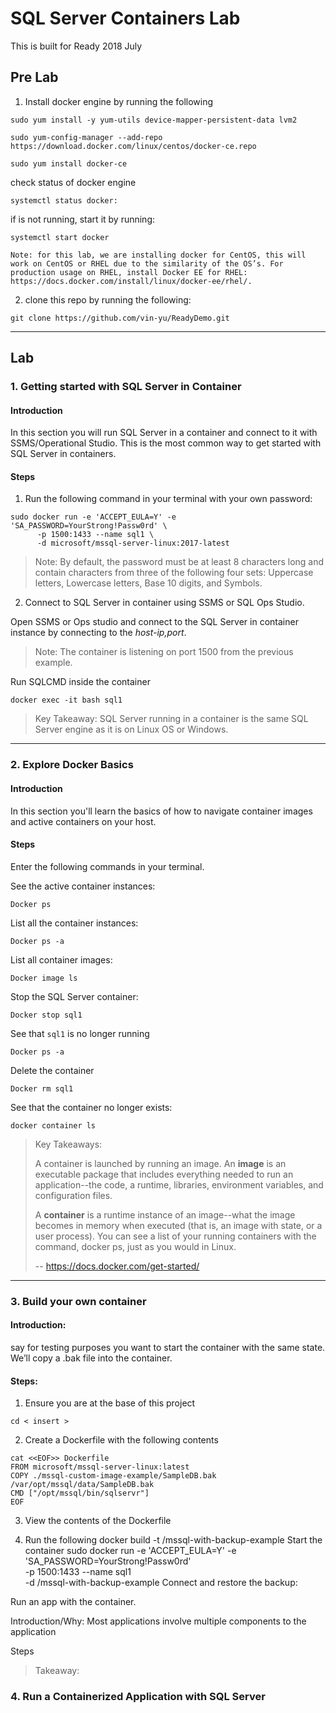 # SQL Server Containers Lab
This is built for Ready 2018 July

## Pre Lab
1. Install docker engine by running the following
```
sudo yum install -y yum-utils device-mapper-persistent-data lvm2

sudo yum-config-manager --add-repo https://download.docker.com/linux/centos/docker-ce.repo

sudo yum install docker-ce
 ```

check status of docker engine
```
systemctl status docker:
 ```

if is not running, start it by running:

``` 
systemctl start docker
```
 
    Note: for this lab, we are installing docker for CentOS, this will work on CentOS or RHEL due to the similarity of the OS’s. For production usage on RHEL, install Docker EE for RHEL:  https://docs.docker.com/install/linux/docker-ee/rhel/.  
 
2. clone this repo by running the following: 

```
git clone https://github.com/vin-yu/ReadyDemo.git 
```
---

## Lab
### 1. Getting started with SQL Server in Container

#### Introduction
In this section you will run SQL Server in a container and connect to it with SSMS/Operational Studio. This is the most common way to get started with SQL Server in containers.  
 
#### Steps
1. Run the following command in your terminal with your own password:
``` 
sudo docker run -e 'ACCEPT_EULA=Y' -e 'SA_PASSWORD=YourStrong!Passw0rd' \
      -p 1500:1433 --name sql1 \
      -d microsoft/mssql-server-linux:2017-latest
 ```

> Note: By default, the password must be at least 8 characters long and contain characters from three of the following four sets: Uppercase letters, Lowercase letters, Base 10 digits, and Symbols.
 
2. Connect to SQL Server in container using SSMS or SQL Ops Studio.

Open SSMS or Ops studio and connect to the SQL Server in container instance by connecting to the *host-ip,port*. 

<insert picture>

> Note: The container is listening on port 1500 from the previous example.
 
Run SQLCMD inside the container

    docker exec -it bash sql1
 
> Key Takeaway: 
SQL Server running in a container is the same SQL Server engine as it is on Linux OS or Windows.
 
---

### 2. Explore Docker Basics
#### Introduction
 In this section you'll learn the basics of how to navigate container images and active containers on your host.

#### Steps
Enter the following commands in your terminal.

See the active container instances:
```
Docker ps
```
List all the container instances:
```
Docker ps -a
```
List all container images:
```
Docker image ls
```
Stop the SQL Server container:
```
Docker stop sql1
```
See that `sql1` is no longer running 
```
Docker ps -a
```
Delete the container
```
Docker rm sql1
```
See that the container no longer exists:
```
docker container ls
```


> Key Takeaways:
>
> A container is launched by running an image. An **image** is an executable package that includes everything needed to run an application--the code, a runtime, libraries, environment variables, and configuration files.
>
>A **container** is a runtime instance of an image--what the image becomes in memory when executed (that is, an image with state, or a user process). You can see a list of your running containers with the command, docker ps, just as you would in Linux.
> 
> -- https://docs.docker.com/get-started/
 
---

### 3.  Build your own container 

#### Introduction:
say for testing purposes you want to start the container with the same state. We’ll copy a .bak file into the container.

 
#### Steps:

1. Ensure you are at the base of this project
```
cd < insert >
```

2. Create a Dockerfile with the following contents
```
cat <<EOF>> Dockerfile
FROM microsoft/mssql-server-linux:latest
COPY ./mssql-custom-image-example/SampleDB.bak /var/opt/mssql/data/SampleDB.bak
CMD ["/opt/mssql/bin/sqlservr"]
EOF
```

3. View the contents of the Dockerfile 


4. Run the following docker build -t <docker username>/mssql-with-backup-example
Start the container
sudo docker run -e 'ACCEPT_EULA=Y' -e 'SA_PASSWORD=YourStrong!Passw0rd' \
      -p 1500:1433 --name sql1 \
      -d <docker username>/mssql-with-backup-example
Connect and restore the backup:
 

 
Run an app with the container.
 
Introduction/Why: Most applications involve multiple  components to the  application
 
Steps
 
> Takeaway:
 

 ### 4. Run a Containerized Application with SQL Server
 
 
 
 
 
 